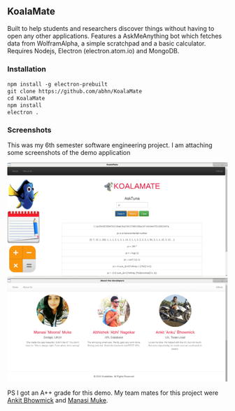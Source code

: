 ## KoalaMate

Built to help students and researchers discover things without having to open any other applications. Features a AskMeAnything bot which fetches data from WolframAlpha, a simple scratchpad and a basic calculator. Requires Nodejs, Electron (electron.atom.io) and MongoDB.

### Installation
```
npm install -g electron-prebuilt
git clone https://github.com/abhn/KoalaMate
cd KoalaMate
npm install
electron .
```

### Screenshots

This was my 6th semester software engineering project. I am attaching some screenshots of the demo application

![KoalaMate](https://raw.githubusercontent.com/abhn/KoalaMate/master/static/koala1.png)
![KoalaMate](https://raw.githubusercontent.com/abhn/KoalaMate/master/static/koala2.png)

PS I got an A++ grade for this demo. My team mates for this project were [Ankit Bhowmick](https://github.com/ankub) and [Manasi Muke](https://github.com/manasimuke).
